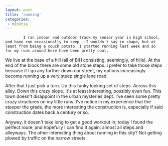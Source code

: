 ```yaml
---
layout: post
title: 'running'
categories:
 - minutia
---
```



			I ran indoor and outdoor track my senior year in high school, and have run occasionally to keep --I wouldn't say in shape, but at least from being a couch potato. I started running last week and so far my runs around here have been pretty cool.



We live at the base of a hill (all of BiH consisting, seemingly, of hills). At the end of the block there are some old stone steps. I prefer to take those steps because if I go any further down our street, my options increasingly become running up a very steep single lane road.



After that I just pick a turn. Up this funky looking set of steps. Across this alley. Down this crazy slope. It's at least interesting, possibly even fun. This town doesn't disappoint in the urban mysteries dept. I've seen some pretty crazy structures on my little runs. I've notice in my experience that the steeper the grade, the more interesting the construction is, especially if said construction dates back a century or so.



Anyway, it doesn't take long to get a good workout in; today I found the perfect route, and hopefully I can find it again: almost all steps and alleyways. The other interesting thing about running in this city? Not getting plowed by traffic on the narrow streets.
		


			
		